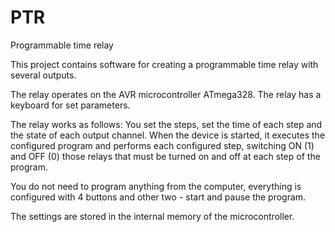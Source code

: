 # PTR
Programmable time relay

This project contains software for creating a programmable time relay with several outputs.

The relay operates on the AVR microcontroller ATmega328. The relay has a keyboard for set parameters.

The relay works as follows:
You set the steps, set the time of each step and the state of each output channel.
When the device is started, it executes the configured program and performs each configured step, switching ON (1) and OFF (0) those relays that must be turned on and off at each step of the program.

You do not need to program anything from the computer, everything is configured with 4 buttons and other two - start and pause the program.

The settings are stored in the internal memory of the microcontroller.
